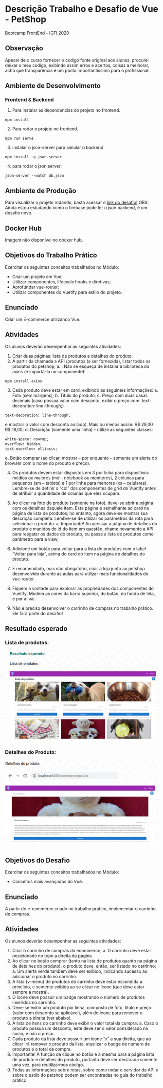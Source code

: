 # Descrição Trabalho e Desafio de Vue - PetShop

Bootcamp FrontEnd - IGTI 2020

## Observação

Apesar de o curso fornecer o codigo fonte original aos alunos, procurei deixar o meu codigo, exibindo assim erros e acertos, coisas a melhorar, acho que transparência é um ponto importantíssimo para o profissional.

## Ambiente de Desenvolvimento

### Frontend & Backend

1. Para instalar as dependencias do projeto no frontend.

```
npm install
```

2. Para rodar o projeto no frontend.

```
npm run serve
```

3. instalar o json-server para simular o backend

```
npm install -g json-server
```

4. para rodar o json server:

```
json-server --watch db.json
```

## Ambiente de Produção

Para visualizar o projeto rodando, basta acessar o [link do desafio!](https://fabi-igti-vue.web.app/)
OBS: Ainda estou estudando como o firebase pode ler o json backend, é um desafio novo.

## Docker Hub

Imagem não disponível no docker hub.

## Objetivos do Trabalho Prático

Exercitar os seguintes conceitos trabalhados no Módulo:

- Criar um projeto em Vue;
- Utilizar componentes, lifecycle hooks e diretivas;
- Aprofundar vue-router;
- Utilizar componentes do Vuetify para estilo do projeto.

## Enunciado

Criar um E-commerce utilizando Vue.

## Atividades

Os alunos deverão desempenhar as seguintes atividades:

1. Criar duas páginas: lista de produtos e detalhes do produto.
2. A partir da chamada a API /produtos (a ser fornecida), listar todos os produtos do
   petshop;
   a. . Não se esqueça de instalar a biblioteca do axios (e importá-la no
   componente)!

```
npm install axios
```

3. Cada produto deve estar em card, exibindo as seguintes informações:
   a. Foto (sem margens);
   b. Título do produto;
   c. Preço com duas casas decimais (caso possua valor com desconto, exibir o
   preço com: text-decoration: line-through;)

```
text-decoration: line-through;
```

e mostrar o valor com desconto ao lado). Mais ou menos assim: R$ 29,00 R$
19,00;
d. Descrição (somente uma linha) – utilize as seguintes classes:

```
white-space: nowrap;
overflow: hidden;
text-overflow: ellipsis;
```

e. Botão comprar (ao clicar, mostrar – por enquanto – somente um alerta do
browser com o nome do produto e preço).

4. Os produtos devem estar dispostos em 3 por linha para dispositivos médios ou
   maiores (md – notebook ou monitores), 2 colunas para pequenos (sm – tablets) e 1
   por linha para menores (xs – celulares). Lembre-se de definir o “col” dos
   componentes de grid do Vuetify antes de atribuir a quantidade de colunas que eles
   ocupam.
5. Ao clicar na foto do produto (somente na foto), deve-se abrir a página com os
   detalhes daquele item. Esta página é semelhante ao card na página de lista de
   produtos; no entanto, agora deve-se mostrar sua descrição completa. Lembre-se de
   utilizar os parâmetros da rota para selecionar o produto.
   a. Importante! Ao acessar a página de detalhes do produto e munidos do id do
   item em questão, chame novamente a API para resgatar os dados do produto,
   ou passe a lista de produtos como parâmetro para a view;

6. Adicione um botão para voltar para a lista de produtos com o label “Voltar para loja”,
   acima do card do item na página de detalhes do produto.
7. É recomendado, mas não obrigatório, criar a loja junto ao petshop desenvolvido
   durante as aulas para utilizar mais funcionalidades do vue-router.
8. Fiquem a vontade para explorar as propriedades dos componentes do Vuetify.
   Mudem as cores da barra superior, do botão, do fundo de tela, e por aí vai.
9. Não é preciso desenvolver o carrinho de compras no trabalho prático. Ele fará parte
   do desafio!

## Resultado esperado

### Lista de produtos:

![alt text](https://github.com/FabianaTavares/modulo4-VUE-trabalho-desafio/blob/main/src/assets/imgs/imagem_resultado_esperado.PNG)

### Detalhes do Produto:

![alt text](https://github.com/FabianaTavares/modulo4-VUE-trabalho-desafio/blob/main/src/assets/imgs/imagem_resultado_esperado_detalhes.PNG)

## Objetivos do Desafio

Exercitar os seguintes conceitos trabalhados no Módulo:

- Conceitos mais avançados do Vue.

## Enunciado

A partir do e-commerce criado no trabalho prático, implementar o carrinho de compras.

## Atividades

Os alunos deverão desempenhar as seguintes atividades:

1. Criar o carrinho de compras do ecommerce;
   a. O carrinho deve estar posicionado no topo a direita da página.
2. Ao clicar no botão comprar (tanto na lista de produtos quanto na página de detalhes
   do produto), o produto deve, então, ser listado no carrinho;
   a. Um alerta verde também deve ser exibido, indicando sucesso ao adicionar o
   produto no carrinho.
3. A lista (v-menu) de produtos do carrinho deve estar escondida a princípio, e somente
   exibida ao se clicar no ícone (que deve estar sempre a mostra).
4. O ícone deve possuir um badge mostrando o número de produtos inseridos no
   carrinho.
5. Deve-se exibir um produto por linha, composto de foto, título e preço (valor com
   desconto se aplicável), além do ícone para remover o produto a direita (ver abaixo).
6. A lista de itens do carrinho deve exibir o valor total da compra:
   a. Caso o produto possua um desconto, este deve ser o valor considerado na
   soma, e não o preço.
7. Cada produto da lista deve possuir um ícone “x” a sua direita, que ao clicar irá
   remover o produto da lista, atualizar o badge de número de produtos e o total da
   compra.
8. Importante! A função de clique no botão é a mesma para a página lista de produto e
   detalhes do produto, portanto deve ser declarada somente uma vez, para
   reutilizarmos código.
9. Todas as informações sobre rotas, sobre como rodar o servidor da API e sobre o
   estilo do petshop podem ser encontradas no guia do trabalho prático
